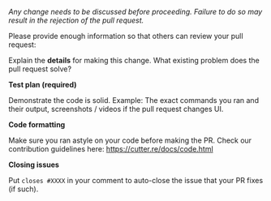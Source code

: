 *Any change needs to be discussed before proceeding. Failure to do so may result in the rejection of the pull request.*

Please provide enough information so that others can review your pull request:

Explain the **details** for making this change. What existing problem does the pull request solve?

**Test plan (required)**

Demonstrate the code is solid. Example: The exact commands you ran and their output, screenshots / videos if the pull request changes UI.

**Code formatting**

Make sure you ran astyle on your code before making the PR. Check our contribution guidelines here: https://cutter.re/docs/code.html

**Closing issues**

Put `closes #XXXX` in your comment to auto-close the issue that your PR fixes (if such).
